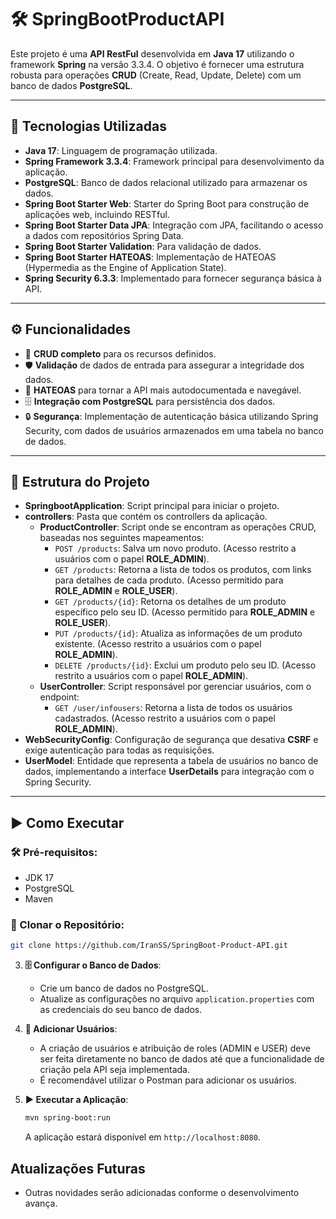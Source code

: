 # 🛠️ SpringBootProductAPI

Este projeto é uma **API RestFul** desenvolvida em **Java 17** utilizando o framework **Spring** na versão 3.3.4. O objetivo é fornecer uma estrutura robusta para operações **CRUD** (Create, Read, Update, Delete) com um banco de dados **PostgreSQL**.

---

## 🚀 Tecnologias Utilizadas

- **Java 17**: Linguagem de programação utilizada.
- **Spring Framework 3.3.4**: Framework principal para desenvolvimento da aplicação.
- **PostgreSQL**: Banco de dados relacional utilizado para armazenar os dados.
- **Spring Boot Starter Web**: Starter do Spring Boot para construção de aplicações web, incluindo RESTful.
- **Spring Boot Starter Data JPA**: Integração com JPA, facilitando o acesso a dados com repositórios Spring Data.
- **Spring Boot Starter Validation**: Para validação de dados.
- **Spring Boot Starter HATEOAS**: Implementação de HATEOAS (Hypermedia as the Engine of Application State).
- **Spring Security 6.3.3**: Implementado para fornecer segurança básica à API.

---

## ⚙️ Funcionalidades

- 📝 **CRUD completo** para os recursos definidos.
- 🛡️ **Validação** de dados de entrada para assegurar a integridade dos dados.
- 🔗 **HATEOAS** para tornar a API mais autodocumentada e navegável.
- 🗄️ **Integração com PostgreSQL** para persistência dos dados.
- 🔒 **Segurança**: Implementação de autenticação básica utilizando Spring Security, com dados de usuários armazenados em uma tabela no banco de dados.

---

## 📂 Estrutura do Projeto

- **SpringbootApplication**: Script principal para iniciar o projeto.
- **controllers**: Pasta que contém os controllers da aplicação.
   - **ProductController**: Script onde se encontram as operações CRUD, baseadas nos seguintes mapeamentos:
      - `POST /products`: Salva um novo produto. (Acesso restrito a usuários com o papel **ROLE_ADMIN**).
      - `GET /products`: Retorna a lista de todos os produtos, com links para detalhes de cada produto. (Acesso permitido para **ROLE_ADMIN** e **ROLE_USER**).
      - `GET /products/{id}`: Retorna os detalhes de um produto específico pelo seu ID. (Acesso permitido para **ROLE_ADMIN** e **ROLE_USER**).
      - `PUT /products/{id}`: Atualiza as informações de um produto existente. (Acesso restrito a usuários com o papel **ROLE_ADMIN**).
      - `DELETE /products/{id}`: Exclui um produto pelo seu ID. (Acesso restrito a usuários com o papel **ROLE_ADMIN**).
   - **UserController**: Script responsável por gerenciar usuários, com o endpoint:
      - `GET /user/infousers`: Retorna a lista de todos os usuários cadastrados. (Acesso restrito a usuários com o papel **ROLE_ADMIN**).
- **WebSecurityConfig**: Configuração de segurança que desativa **CSRF** e exige autenticação para todas as requisições.
- **UserModel**: Entidade que representa a tabela de usuários no banco de dados, implementando a interface **UserDetails** para integração com o Spring Security.

---

## ▶️ Como Executar

### 🛠️ Pré-requisitos:

- JDK 17
- PostgreSQL
- Maven

### 🔗 Clonar o Repositório:

   ```bash
   git clone https://github.com/IranSS/SpringBoot-Product-API.git
   ```

3. **🗄️ Configurar o Banco de Dados**:
   - Crie um banco de dados no PostgreSQL.
   - Atualize as configurações no arquivo `application.properties` com as credenciais do seu banco de dados.

4. **👤 Adicionar Usuários**:
   - A criação de usuários e atribuição de roles (ADMIN e USER) deve ser feita diretamente no banco de dados até que a funcionalidade de criação pela API seja implementada.
   - É recomendável utilizar o Postman para adicionar os usuários.
5. **▶️ Executar a Aplicação**:
    ```bash
    mvn spring-boot:run
    ```

   A aplicação estará disponível em `http://localhost:8080`.

## Atualizações Futuras

- Outras novidades serão adicionadas conforme o desenvolvimento avança.